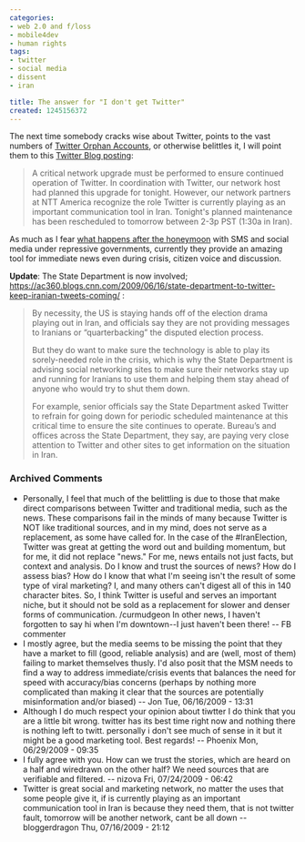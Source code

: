 ```yaml
---
categories:
- web 2.0 and f/loss
- mobile4dev
- human rights
tags:
- twitter
- social media
- dissent
- iran

title: The answer for "I don't get Twitter"
created: 1245156372
---
```

The next time somebody cracks wise about Twitter, points to the vast numbers of <a href="https://www.slate.com/id/2219995">Twitter Orphan Accounts</a>, or otherwise belittles it, I will point them to this <a href="https://blog.twitter.com/2009/06/down-time-rescheduled.html">Twitter Blog posting</a>:

<blockquote>A critical network upgrade must be performed to ensure continued operation of Twitter. In coordination with Twitter, our network host had planned this upgrade for tonight. However, our network partners at NTT America recognize the role Twitter is currently playing as an important communication tool in Iran. Tonight's planned maintenance has been rescheduled to tomorrow between 2-3p PST (1:30a in Iran).</blockquote>

As much as I fear <a href="https://joncamfield.com/blog/2009.05/after-the-sms-honeymoon-update.html">what happens after the honeymoon</a> with SMS and social media under repressive governments, currently they provide an amazing tool for immediate news even during crisis, citizen voice and discussion.

<strong>Update</strong>: The State Department is now involved; https://ac360.blogs.cnn.com/2009/06/16/state-department-to-twitter-keep-iranian-tweets-coming/ :

<blockquote>By necessity, the US is staying hands off of the election drama playing out in Iran, and officials say they are not providing messages to Iranians or “quarterbacking” the disputed election process.

But they do want to make sure the technology is able to play its sorely-needed role in the crisis, which is why the State Department is advising social networking sites to make sure their networks stay up and running for Iranians to use them and helping them stay ahead of anyone who would try to shut them down.

For example, senior officials say the State Department asked Twitter to refrain for going down for periodic scheduled maintenance at this critical time to ensure the site continues to operate. Bureau’s and offices across the State Department, they say, are paying very close attention to Twitter and other sites to get information on the situation in Iran.</blockquote>

### Archived Comments

* Personally, I feel that much of the belittling is due to those that make direct comparisons between Twitter and traditional media, such as the news. These comparisons fail in the minds of many because Twitter is NOT like traditional sources, and in my mind, does not serve as a replacement, as some have called for. In the case of the #IranElection, Twitter was great at getting the word out and building momentum, but for me, it did not replace "news." For me, news entails not just facts, but context and analysis. Do I know and trust the sources of news? How do I assess bias? How do I know that what I'm seeing isn't the result of some type of viral marketing? I, and many others can't digest all of this in 140 character bites. So, I think Twitter is useful and serves an important niche, but it should not be sold as a replacement for slower and denser forms of communication. /curmudgeon In other news, I haven't forgotten to say hi when I'm downtown--I just haven't been there! -- FB commenter
 * I mostly agree, but the media seems to be missing the point that they have a market to fill (good, reliable analysis) and are (well, most of them) failing to market themselves thusly. I'd also posit that the MSM needs to find a way to address immediate/crisis events that balances the need for speed with accuracy/bias concerns (perhaps by nothing more complicated than making it clear that the sources are potentially misinformation and/or biased) -- Jon Tue, 06/16/2009 - 13:31
 * Although I do much respect your opinion about tiwtter I do think that you are a little bit wrong. twitter has its best time right now and nothing there is nothing left to twitt. personally i don't see much of sense in it but it might be a good marketing tool. Best regards! -- Phoenix Mon, 06/29/2009 - 09:35
 * I fully agree with you. How can we trust the stories, which are heard on a half and wiredrawn on the other half? We need sources that are verifiable and filtered. -- nizova Fri, 07/24/2009 - 06:42
* Twitter is great social and marketing network, no matter the uses that some people give it, if is currently playing as an important communication tool in Iran is because they need them, that is not twitter fault, tomorrow will be another network, cant be all down -- bloggerdragon Thu, 07/16/2009 - 21:12
